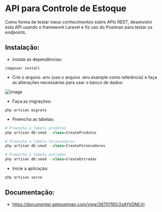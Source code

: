 # API para Controle de Estoque

Como forma de testar meus conhecimentos sobre APIs REST, desenvolvi esta API usando o framework Laravel e fiz uso do Postman para testar os endpoints.

## Instalação:

* Instale as dependências:
```
composer install
```
* Crie o arquivo .env (use o arquivo .env.example como referência) e faça as alterações necessárias para usar o banco de dados:

![image](https://github.com/user-attachments/assets/b6b490c8-44ef-496d-bc1d-85e05b2763a0)

* Faça as migrações:
```
php artisan migrate
```
* Preencha as tabelas:

```php
# Preencha a tabela produtos
php artisan db:seed --class=CreateProdutos
```
```php
# Preencha a tabela fornecedores
php artisan db:seed --class=CreateFornecedores
```
```php
# Preencha a tabela entradas
php artisan db:seed --class=CreateEntradas
```
* Inicie a aplicação:
```php
php artisan serve
```
## Documentação:

* https://documenter.getpostman.com/view/36701195/2sAYkDMLVr
